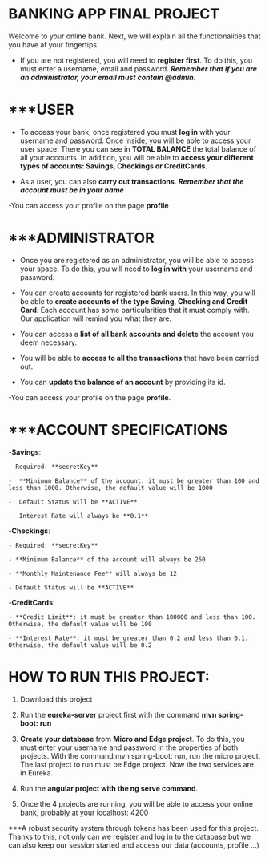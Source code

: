 # BANKING APP FINAL PROJECT

Welcome to your online bank. Next, we will explain all the functionalities that you have at your fingertips.

- If you are not registered, you will need to **register first**. To do this, you must enter a username, email and password. ***Remember that if you are an administrator, your email must contain @admin.***

# ***USER

- To access your bank, once registered you must **log in** with your username and password. Once inside, you will be able to access your user space. There you can see in **TOTAL BALANCE** the total balance of all your accounts. In addition, you will be able to **access your different types of accounts: Savings, Checkings or CreditCards**.

- As a user, you can also **carry out transactions**. ***Remember that the account must be in your name***

-You can access your profile on the page **profile**

# ***ADMINISTRATOR

- Once you are registered as an administrator, you will be able to access your space. To do this, you will need to **log in with** your username and password.

- You can create accounts for registered bank users. In this way, you will be able to **create accounts of the type Saving, Checking and Credit Card**. Each account has some particularities that it must comply with. Our application will remind you what they are.

- You can access a **list of all bank accounts and delete** the account you deem necessary.

- You will be able to **access to all the transactions** that have been carried out.

- You can **update the balance of an account** by providing its id.

-You can access your profile on the page **profile**.

# ***ACCOUNT SPECIFICATIONS

-**Savings**: 
 
    - Required: **secretKey**
    
    -  **Minimum Balance** of the account: it must be greater than 100 and less than 1000. Otherwise, the default value will be 1000
    
    -  Default Status will be **ACTIVE**
    
    -  Interest Rate will always be **0.1**

-**Checkings**: 

    - Required: **secretKey**
    
    - **Minimum Balance** of the account will always be 250
    
    - **Monthly Maintenance Fee** will always be 12
    
    - Default Status will be **ACTIVE**
    
-**CreditCards**:
 
    - **Credit Limit**: it must be greater than 100000 and less than 100. Otherwise, the default value will be 100
    
    - **Interest Rate**: it must be greater than 0.2 and less than 0.1. Otherwise, the default value will be 0.2

# HOW TO RUN THIS PROJECT:

  1) Download this project

  2) Run the **eureka-server** project first with the command **mvn spring-boot: run**

  3) **Create your database** from **Micro and Edge project**. To do this, you must enter your username and password in the properties of both projects. With the command mvn spring-boot: run, run the micro project. The last project to run must be Edge project. Now the two services are in Eureka.

  4) Run the **angular project with the ng serve command**.

  5) Once the 4 projects are running, you will be able to access your online bank, probably at your localhost: 4200

 ***A robust security system through tokens has been used for this project. Thanks to this, not only can we register and log in to the database but we can also keep our session started and access our data (accounts, profile ...)
 

    

 
